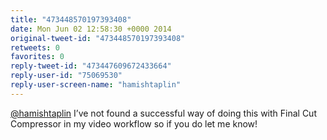 ```yaml
---
title: "473448570197393408"
date: Mon Jun 02 12:58:30 +0000 2014
original-tweet-id: "473448570197393408"
retweets: 0
favorites: 0
reply-tweet-id: "473447609672433664"
reply-user-id: "75069530"
reply-user-screen-name: "hamishtaplin"
---
```

<a href="https://twitter.com/hamishtaplin">@hamishtaplin</a> I’ve not found a successful way of doing this with Final Cut Compressor in my video workflow so if you do let me know!

